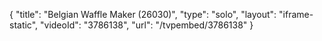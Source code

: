 {
    "title": "Belgian Waffle Maker (26030)",
    "type": "solo",
    "layout": "iframe-static",
    "videoId": "3786138",
    "url": "\/tvpembed\/3786138"
}